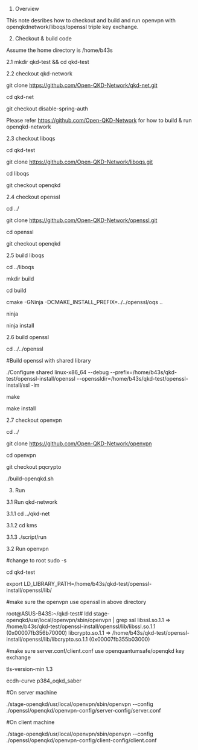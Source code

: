 1. Overview

This note desribes how to checkout and build and run openvpn with openqkdnetwork/liboqs/openssl triple key exchange.

2. Checkout & build code

Assume the home directory is /home/b43s

2.1 mkdir qkd-test && cd qkd-test

2.2 checkout qkd-network

git clone https://github.com/Open-QKD-Network/qkd-net.git

cd qkd-net

git checkout disable-spring-auth

Please refer https://github.com/Open-QKD-Network for how to build & run openqkd-network

2.3 checkout liboqs

cd qkd-test

git clone https://github.com/Open-QKD-Network/liboqs.git

cd liboqs

git checkout openqkd

2.4 checkout openssl

cd ../

git clone https://github.com/Open-QKD-Network/openssl.git

cd openssl

git checkout openqkd

2.5 build liboqs

cd ../liboqs

mkdir build

cd build

cmake -GNinja -DCMAKE_INSTALL_PREFIX=../../openssl/oqs ..

ninja

ninja install

2.6 build openssl

cd ../../openssl

#Build openssl with shared library

./Configure shared linux-x86_64 --debug --prefix=/home/b43s/qkd-test/openssl-install/openssl --openssldir=/home/b43s/qkd-test/openssl-install/ssl -lm

make

make install

2.7 checkout openvpn

cd ../

git clone https://github.com/Open-QKD-Network/openvpn

cd openvpn

git checkout pqcrypto

./build-openqkd.sh

3. Run

3.1 Run qkd-network

3.1.1 cd ../qkd-net

3.1.2 cd kms

3.1.3 ./script/run

3.2 Run openvpn

#change to root
sudo -s

cd qkd-test

export LD_LIBRARY_PATH=/home/b43s/qkd-test/openssl-install/openssl/lib/

#make sure the openvpn use openssl in above directory

root@ASUS-B43S:~/qkd-test# ldd stage-openqkd/usr/local/openvpn/sbin/openvpn  | grep ssl
	libssl.so.1.1 => /home/b43s/qkd-test/openssl-install/openssl/lib/libssl.so.1.1 (0x00007fb356b70000)
	libcrypto.so.1.1 => /home/b43s/qkd-test/openssl-install/openssl/lib/libcrypto.so.1.1 (0x00007fb355b03000)

#make sure server.conf/client.conf use openquantumsafe/openqkd key exchange

tls-version-min 1.3

ecdh-curve p384_oqkd_saber

#On server machine

./stage-openqkd/usr/local/openvpn/sbin/openvpn --config ./openssl/openqkd/openvpn-config/server-config/server.conf 

#On client machine

./stage-openqkd/usr/local/openvpn/sbin/openvpn --config ./openssl/openqkd/openvpn-config/client-config/client.conf

